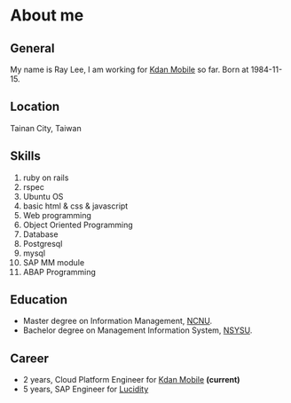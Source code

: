 # About me
## General
My name is Ray Lee, I am working for [Kdan Mobile][kdanmobile_link] so far. Born at 1984-11-15.

## Location
Tainan City, Taiwan

## Skills
1. ruby on rails
2. rspec
3. Ubuntu OS
4. basic html & css & javascript
5. Web programming
6. Object Oriented Programming
7. Database
8. Postgresql
9. mysql
10. SAP MM module
11. ABAP Programming

## Education
* Master degree on Information Management, [NCNU][ncnu_link].
* Bachelor degree on Management Information System, [NSYSU][nsysu_link].

## Career
* 2 years, Cloud Platform Engineer for [Kdan Mobile][kdanmobile_link] **(current)**
* 5 years, SAP Engineer for [Lucidity][lucidity_link]


[kdanmobile_link]: https://www.kdanmobile.com/
[lucidity_link]: http://www.lucidity.com.tw/
[ncnu_link]: http://www.gazette.ncnu.edu.tw/
[nsysu_link]: http://www.nsysu.edu.tw/
